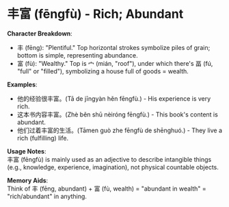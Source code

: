 # **丰富 (fēngfù) - Rich; Abundant**

**Character Breakdown**:  
- 丰 (fēng): "Plentiful." Top horizontal strokes symbolize piles of grain; bottom is simple, representing abundance.  
- 富 (fù): "Wealthy." Top is 宀 (mián, "roof"), under which there's 畐 (fú, "full" or "filled"), symbolizing a house full of goods = wealth.

**Examples**:  
- 他的经验很丰富。(Tā de jīngyàn hěn fēngfù.) - His experience is very rich.  
- 这本书内容丰富。(Zhè běn shū nèiróng fēngfù.) - This book's content is abundant.  
- 他们过着丰富的生活。(Tāmen guò zhe fēngfù de shēnghuó.) - They live a rich (fulfilling) life.

**Usage Notes**:  
丰富 (fēngfù) is mainly used as an adjective to describe intangible things (e.g., knowledge, experience, imagination), not physical countable objects.

**Memory Aids**:  
Think of 丰 (fēng, abundant) + 富 (fù, wealth) = "abundant in wealth" = "rich/abundant" in anything.